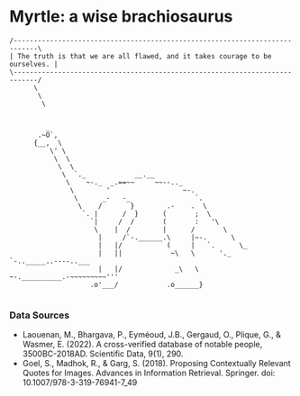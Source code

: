 # Myrtle: a wise brachiosaurus

```
/----------------------------------------------------------------------------\
| The truth is that we are all flawed, and it takes courage to be ourselves. |
\----------------------------------------------------------------------------/
      \
       \
        \

    
         _
       .~O`,
      {__,  \
          \' \
           \  \
            \  \
             \  `._            __.__
              \    ~-._  _.==~~     ~~--.._
               \        '                  ~-.
                \      _-   -_                `.
                 \    /       }        .-    .  \
                  `. |      /  }      (       ;  \
                    `|     /  /       (       :   '\
                     \    |  /        |      /       \
                      |     /`-.______.\     |~-.      \
                      |   |/           (     |   `.      \_
                      |   ||            ~\   \      '._    `-.._____..----..___
                      |   |/             _\   \         ~-.__________.-~~~~~~~~~'''
                    .o'___/            .o______}
    
```



### Data Sources
- Laouenan, M., Bhargava, P., Eyméoud, J.B., Gergaud, O., Plique, G., & Wasmer, E. (2022). A cross-verified database of notable people, 3500BC-2018AD. Scientific Data, 9(1), 290.
- Goel, S., Madhok, R., & Garg, S. (2018). Proposing Contextually Relevant Quotes for Images. Advances in Information Retrieval. Springer. doi: 10.1007/978-3-319-76941-7_49
